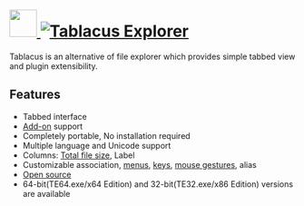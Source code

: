# [<img src="https://cdn.jsdelivr.net/gh/AdmiringWorm/chocolatey-packages@23c507427e532c4407844487480b415895e5edba/icons/tablacus.png" height="48" width="48" /> ![Tablacus Explorer](https://img.shields.io/chocolatey/v/tablacus.svg?label=Tablacus%20Explorer&style=for-the-badge)](https://community.chocolatey.org/packages/tablacus)

Tablacus is an alternative of file explorer which provides simple tabbed view and plugin extensibility.

## Features

- Tabbed interface
- [Add-on](https://tablacus.github.io/TablacusExplorerAddons/) support
- Completely portable, No installation required
- Multiple language and Unicode support
- Columns: [Total file size](https://www.penflip.com/LightTempler/tablacus-explorer/blob/master/tips/totalfilesize.txt), Label
- Customizable association, [menus](https://www.penflip.com/LightTempler/tablacus-explorer/blob/master/configuration/customize-right-click.txt), [keys](https://www.penflip.com/LightTempler/tablacus-explorer/blob/master/configuration/customize-keyboard.txt), [mouse gestures](https://www.penflip.com/LightTempler/tablacus-explorer/blob/master/configuration/customize-mouse-buttons-and-gestures.txt), alias
- [Open source](https://github.com/tablacus/TablacusExplorer)
- 64-bit(TE64.exe/x64 Edition) and 32-bit(TE32.exe/x86 Edition) versions are available
